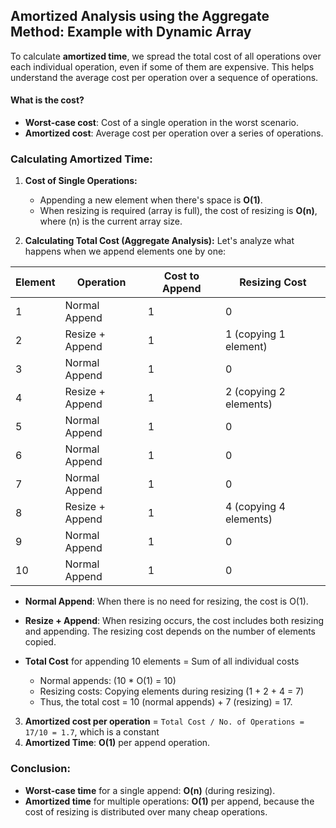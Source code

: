 ## Amortized Analysis using the Aggregate Method: Example with Dynamic Array

To calculate **amortized time**, we spread the total cost of all operations over each individual operation, even if some of them are expensive. This helps understand the average cost per operation over a sequence of operations.

#### What is the cost?
- **Worst-case cost**: Cost of a single operation in the worst scenario.
- **Amortized cost**: Average cost per operation over a series of operations.

### Calculating Amortized Time:

1. **Cost of Single Operations:**
   - Appending a new element when there's space is **O(1)**.
   - When resizing is required (array is full), the cost of resizing is **O(n)**, where \(n\) is the current array size.

2. **Calculating Total Cost (Aggregate Analysis):**
   Let's analyze what happens when we append elements one by one:

| **Element** | **Operation** | **Cost to Append** | **Resizing Cost** |
|-------------|--------------------|--------------------|-------------------|
| 1           | Normal Append      | 1                  | 0                 |
| 2           | Resize + Append    | 1                  | 1 (copying 1 element) |
| 3           | Normal Append      | 1                  | 0                 |
| 4           | Resize + Append    | 1                  | 2 (copying 2 elements) |
| 5           | Normal Append      | 1                  | 0                 |
| 6           | Normal Append      | 1                  | 0                 |
| 7           | Normal Append      | 1                  | 0                 |
| 8           | Resize + Append    | 1                  | 4 (copying 4 elements) |
| 9           | Normal Append      | 1                  | 0                 |
| 10          | Normal Append      | 1                  | 0                 |

- **Normal Append**: When there is no need for resizing, the cost is O(1).
- **Resize + Append**: When resizing occurs, the cost includes both resizing and appending. The resizing cost depends on the number of elements copied.


- **Total Cost** for appending 10 elements = Sum of all individual costs
    - Normal appends: (10 * O(1) = 10)
    - Resizing costs: Copying elements during resizing (1 + 2 + 4 = 7)
    - Thus, the total cost = 10 (normal appends) + 7 (resizing) = 17.

3. **Amortized cost per operation** = `Total Cost / No. of Operations = 17/10 = 1.7`, which is a constant 
4. **Amortized Time**:  **O(1)** per append operation.

### Conclusion:
- **Worst-case time** for a single append: **O(n)** (during resizing).
- **Amortized time** for multiple operations: **O(1)** per append, because the cost of resizing is distributed over many cheap operations.